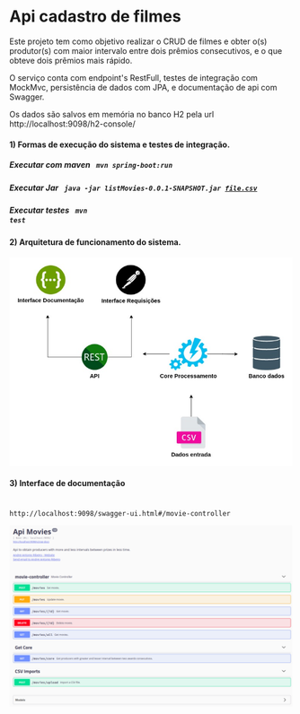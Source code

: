 # Api cadastro de filmes

Este projeto tem como objetivo realizar o CRUD de filmes e obter o(s) produtor(s) com maior intervalo entre dois prêmios consecutivos, e o que obteve dois prêmios mais rápido.

O serviço conta com endpoint's RestFull, testes de integração com MockMvc, persistência de dados com JPA, e documentação de api com Swagger.

Os dados são salvos em memória no banco H2 pela url http://localhost:9098/h2-console/

#### 1) Formas de execução do sistema e testes de integração.

##### Executar com maven <code> mvn spring-boot:run</code>

##### Executar Jar <code> java -jar listMovies-0.0.1-SNAPSHOT.jar [file.csv](file.csv)</code>

##### Executar testes <code> mvn test</code>

#### 2) Arquitetura de funcionamento do sistema.
![](img/arquitetura.jpg)

#### 3) Interface de documentação
<code> http://localhost:9098/swagger-ui.html#/movie-controller</code>

![](img/swagger.png)
